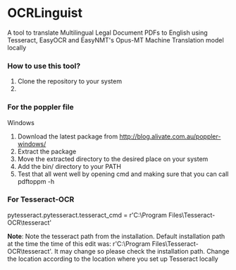 # OCRLinguist
A tool to translate Multilingual Legal Document PDFs to English using Tesseract, EasyOCR and EasyNMT's Opus-MT Machine Translation model locally

### How to use this tool?

1. Clone the repository to your system
2.


### For the poppler file 

Windows
1. Download the latest package from http://blog.alivate.com.au/poppler-windows/
2. Extract the package
3. Move the extracted directory to the desired place on your system
4. Add the bin/ directory to your PATH
5. Test that all went well by opening cmd and making sure that you can call pdftoppm -h

### For Tesseract-OCR

pytesseract.pytesseract.tesseract_cmd = r'C:\Program Files\Tesseract-OCR\tesseract'

**Note**:  Note the tesseract path from the installation. Default installation path at the time the time of this edit was: r'C:\Program Files\Tesseract-OCR\tesseract'. It may change so please check the installation path. Change the location according to the location where you set up Tesseract locally
